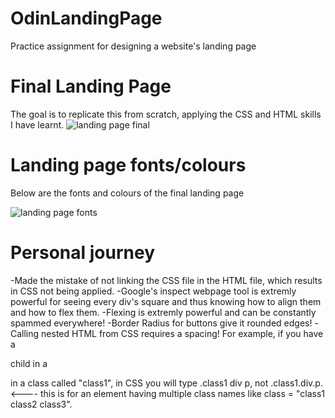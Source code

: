 # OdinLandingPage
Practice assignment for designing a website's landing page

# Final Landing Page
The goal is to replicate this from scratch, applying the CSS and HTML skills I have learnt. 
![landing page final](https://github.com/Shuang394/OdinLandingPage/assets/131367380/8f4f1364-a607-4313-aec4-250582bfeb3b)

# Landing page fonts/colours
Below are the fonts and colours of the final landing page

![landing page fonts](https://github.com/Shuang394/OdinLandingPage/assets/131367380/92a423d0-c218-46bd-abd8-18d554f308e5)

# Personal journey
-Made the mistake of not linking the CSS file in the HTML file, which results in CSS not being applied.
-Google's inspect webpage tool is extremly powerful for seeing every div's square and thus knowing how to align them and how to flex them. 
-Flexing is extremly powerful and can be constantly spammed everywhere!
-Border Radius for buttons give it rounded edges!
-Calling nested HTML from CSS requires a spacing! For example, if you have a <p> child in a <div> in a class called "class1", in CSS you will type .class1 div p, not .class1.div.p. <---- this is for an element having multiple class names like class = "class1 class2 class3".

